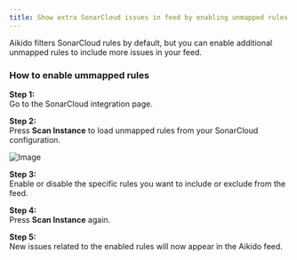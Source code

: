 ```yaml
---
title: Show extra SonarCloud issues in feed by enabling unmapped rules
---
```



Aikido filters SonarCloud rules by default, but you can enable additional unmapped rules to include more issues in your feed.

### How to enable ummapped rules

**Step 1:**\
Go to the SonarCloud integration page.

**Step 2:**\
Press **Scan Instance** to load unmapped rules from your SonarCloud configuration.

![Image](https://ucarecdn.com/043476b0-654c-4e95-b9fd-683c4e32c947/)

**Step 3:**\
Enable or disable the specific rules you want to include or exclude from the feed.

**Step 4:**\
Press **Scan Instance** again.

**Step 5:**\
New issues related to the enabled rules will now appear in the Aikido feed.